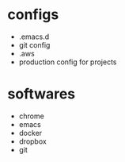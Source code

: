 <!--
{
  "title": "Notes on Development PC Transition",
  "date": "2016-09-02T08:14:55.000Z",
  "category": "",
  "tags": [],
  "draft": true
}
-->

# configs

- .emacs.d
- git config
- .aws
- production config for projects

# softwares

- chrome
- emacs
- docker
- dropbox
- git